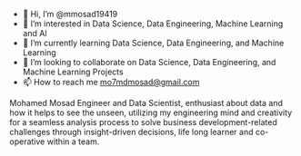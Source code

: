 - 👋 Hi, I’m @mmosad19419
- 👀 I’m interested in Data Science, Data Engineering, Machine Learning and AI
- 🌱 I’m currently learning Data Science, Data Engineering, and Machine Learning
- 💞️ I’m looking to collaborate on Data Science, Data Engineering, and Machine Learning Projects
- 📫 How to reach me mo7mdmosad@gmail.com

Mohamed Mosad Engineer and Data Scientist, enthusiast about data and how it helps to see the unseen,
utilizing my engineering mind and creativity for a seamless analysis process to solve business development-related challenges
through insight-driven decisions, life long learner and co-operative within a team.

<!---
mmosad19419/mmosad19419 is a ✨ special ✨ repository because its `README.md` (this file) appears on your GitHub profile.
You can click the Preview link to take a look at your changes.
--->
